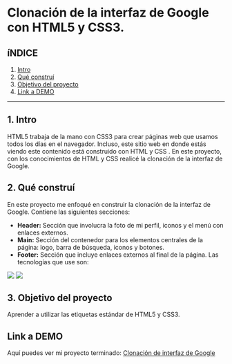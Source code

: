 # Clonación de la interfaz de Google con HTML5 y CSS3.

## **íNDICE**

1. [Intro](#)
2. [Qué construí](#)
3. [Objetivo del proyecto](#)
4. [Link a DEMO](#)

****

## 1. Intro 
HTML5 trabaja de la mano con CSS3 para crear páginas web que usamos todos los días en el navegador. Incluso, este sitio web en donde estás viendo este contenido está construido con HTML y CSS . En este proyecto, con los conocimientos de HTML y CSS realicé la clonación de la interfaz de Google. 

## 2. Qué construí 
En este proyecto me enfoqué en construir la clonación de la interfaz de Google. Contiene las siguientes secciones: 

* **Header:** Sección que involucra la foto de mi perfil, iconos y el menú con enlaces externos.
* **Main:** Sección del contenedor para los elementos centrales de la página: logo, barra de búsqueda, iconos y botones.
* **Footer:** Sección que incluye enlaces externos al final de la página. 
Las tecnologías que use son:
<img src="https://img.shields.io/badge/CSS3-1572B6?style=for-the-badge&logo=css3&logoColor=white" />
<img src="https://img.shields.io/badge/HTML5-E34F26?style=for-the-badge&logo=html5&logoColor=white" />

## 3. Objetivo del proyecto
Aprender a utilizar las etiquetas estándar de HTML5 y CSS3. 

## Link a DEMO
Aquí puedes ver mi proyecto terminado: [Clonación de interfaz de Google](#)
